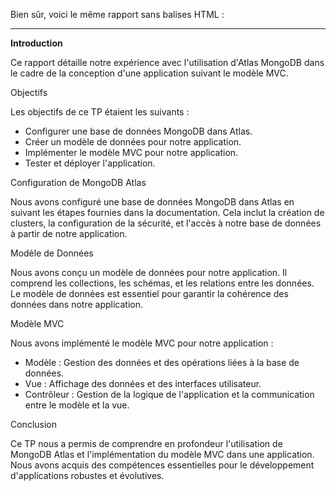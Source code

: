 Bien sûr, voici le même rapport sans balises HTML :

---

**Introduction**

Ce rapport détaille notre expérience avec l'utilisation d'Atlas MongoDB dans le cadre de la conception d'une application suivant le modèle MVC.

Objectifs

Les objectifs de ce TP étaient les suivants :

- Configurer une base de données MongoDB dans Atlas.
- Créer un modèle de données pour notre application.
- Implémenter le modèle MVC pour notre application.
- Tester et déployer l'application.

Configuration de MongoDB Atlas

Nous avons configuré une base de données MongoDB dans Atlas en suivant les étapes fournies dans la documentation. Cela inclut la création de clusters, la configuration de la sécurité, et l'accès à notre base de données à partir de notre application.

Modèle de Données

Nous avons conçu un modèle de données pour notre application. Il comprend les collections, les schémas, et les relations entre les données. Le modèle de données est essentiel pour garantir la cohérence des données dans notre application.

Modèle MVC

Nous avons implémenté le modèle MVC pour notre application :

- Modèle : Gestion des données et des opérations liées à la base de données.
- Vue : Affichage des données et des interfaces utilisateur.
- Contrôleur : Gestion de la logique de l'application et la communication entre le modèle et la vue.

Conclusion

Ce TP nous a permis de comprendre en profondeur l'utilisation de MongoDB Atlas et l'implémentation du modèle MVC dans une application. Nous avons acquis des compétences essentielles pour le développement d'applications robustes et évolutives.
